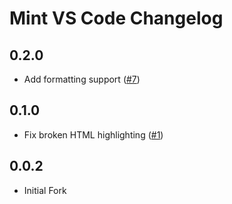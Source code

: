 # Mint VS Code Changelog

## 0.2.0

- Add formatting support ([#7](https://github.com/s0kil/mint-vscode/pull/7))

## 0.1.0

- Fix broken HTML highlighting ([#1](https://github.com/s0kil/mint-vscode/pull/1))

## 0.0.2

- Initial Fork
